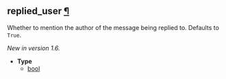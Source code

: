 ## replied_user [¶](https://discordpy.readthedocs.io/en/stable/api.html#discord.AllowedMentions.replied_user)
Whether to mention the author of the message being replied to. Defaults to `True`.

*New in version 1.6.*

- **Type**
	- [bool](https://docs.python.org/3/library/functions.html#bool)

